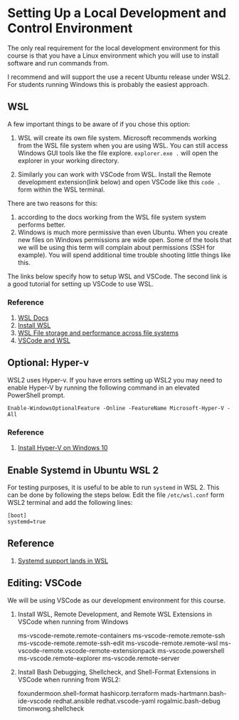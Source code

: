 # Setting Up a Local Development and Control Environment

The only real requirement for the local development environment for this course is that you have a Linux environment which you will use to install software and run commands from.

I recommend and will support the  use a recent Ubuntu release under WSL2. For students running Windows this is probably the easiest approach.

## WSL

A few important things to be aware of if you chose this option:
1. WSL will create its own file system. Microsoft recommends working from the WSL file system when you are using WSL. You can still access Windows GUI tools like the file explore. `explorer.exe .` will open the explorer in your working directory.

1. Similarly you can work with VSCode from WSL. Install the Remote development extension(link below) and open VSCode like this `code .` form within the WSL terminal.

There are two reasons for this:
1. according to the docs working from the WSL file system system performs better.
2. Windows is much more permissive than even Ubuntu. When you create new files on Windows permissions are wide open. Some of the tools that we will be using this term will complain about permissions (SSH for example). You will spend additional time trouble shooting little things like this.

The links below specify how to setup WSL and VSCode. The second link is a good tutorial for setting up VSCode to use WSL.

### Reference

1. [WSL Docs](https://learn.microsoft.com/en-us/windows/wsl/)
1. [Install WSL](https://learn.microsoft.com/en-us/windows/wsl/install)
1. [WSL File storage and performance across file systems](https://learn.microsoft.com/en-us/windows/wsl/filesystems#file-storage-and-performance-across-file-systems)
1.  [VSCode and WSL](https://learn.microsoft.com/en-us/windows/wsl/tutorials/wsl-vscode)


## Optional: Hyper-v

WSL2  uses Hyper-v.  If you have errors setting up WSL2 you may need to enable Hyper-V by running the following command in an elevated PowerShell prompt.

    Enable-WindowsOptionalFeature -Online -FeatureName Microsoft-Hyper-V -All

### Reference

1. [Install Hyper-V on Windows 10](https://learn.microsoft.com/en-us/virtualization/hyper-v-on-windows/quick-start/enable-hyper-v)


## Enable Systemd in Ubuntu WSL 2

For testing purposes, it is useful to be able to run `systemd` in WSL 2.  This can be done by following the steps below. Edit the file `/etc/wsl.conf` form WSL2 terminal and add the following lines:

    [boot]
    systemd=true

## Reference

1. [Systemd support lands in WSL](https://ubuntu.com/blog/ubuntu-wsl-enable-systemd)


## Editing: VSCode

We will be using VSCode as our development environment for this course.

1. Install WSL, Remote Development, and Remote WSL Extensions in VSCode when running from Windows

    ms-vscode-remote.remote-containers
    ms-vscode-remote.remote-ssh
    ms-vscode-remote.remote-ssh-edit
    ms-vscode-remote.remote-wsl
    ms-vscode-remote.vscode-remote-extensionpack
    ms-vscode.powershell
    ms-vscode.remote-explorer
    ms-vscode.remote-server

1. Install  Bash Debugging, Shellcheck, and Shell-Format Extensions in VSCode when running from WSL2:

    foxundermoon.shell-format
    hashicorp.terraform
    mads-hartmann.bash-ide-vscode
    redhat.ansible
    redhat.vscode-yaml
    rogalmic.bash-debug
    timonwong.shellcheck

